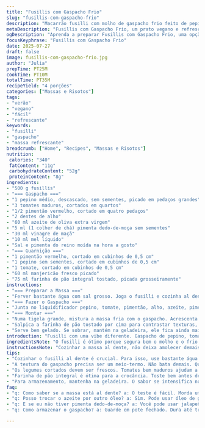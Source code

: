 ```yaml
---
title: "Fusillis com Gaspacho Frio"
slug: "fusillis-com-gaspacho-frio"
description: "Macarrão fusilli com molho de gaspacho frio feito de pepino, tomate, pimentão, alho, azeite e vinagre de maçã, temperado com pimenta dedo-de-moça e adoçado com mel. Servido com cubinhos dos mesmos legumes, manjericão fresco e farofa crocante de pão integral. Receita vegana, sem lactose nem ovos, com preparo rápido, ideal para dias quentes. Massa cozida al dente resfriada antes da mistura. Contraste de texturas entre o macio, o crocante e o fresco. Um toque brasileiro com pimenta e mel para equilibrar o ácido e o picante."
metaDescription: "Fusillis com Gaspacho Frio, um prato vegano e refrescante, ideal para dias quentes, com texturas contrastantes e sabores brasileiros."
ogDescription: "Aprenda a preparar Fusillis com Gaspacho Frio, uma opção leve e saudável para o calor, cheia de frescor e equilíbrio de sabores."
focusKeyphrase: "Fusillis com Gaspacho Frio"
date: 2025-07-27
draft: false
image: fusillis-com-gaspacho-frio.jpg
author: "Julia"
prepTime: PT25M
cookTime: PT10M
totalTime: PT35M
recipeYield: "4 porções"
categories: ["Massas e Risotos"]
tags:
- "verão"
- "vegano"
- "fácil"
- "refrescante"
keywords:
- "fusilli"
- "gaspacho"
- "massa refrescante"
breadcrumb: ["Home", "Recipes", "Massas e Risotos"]
nutrition: 
 calories: "340"
 fatContent: "11g"
 carbohydrateContent: "52g"
 proteinContent: "8g"
ingredients:
- "500 g fusillis"
- "=== Gaspacho ==="
- "1 pepino médio, descascado, sem sementes, picado em pedaços grandes"
- "3 tomates maduros, cortados em quartos"
- "1/2 pimentão vermelho, cortado em quatro pedaços"
- "2 dentes de alho"
- "60 ml azeite de oliva extra virgem"
- "5 ml (1 colher de chá) pimenta dedo-de-moça sem sementes"
- "30 ml vinagre de maçã"
- "10 ml mel líquido"
- "Sal e pimenta do reino moída na hora a gosto"
- "=== Guarnição ==="
- "1 pimentão vermelho, cortado em cubinhos de 0,5 cm"
- "1 pepino sem sementes, cortado em cubinhos de 0,5 cm"
- "1 tomate, cortado em cubinhos de 0,5 cm"
- "60 ml manjericão fresco picado"
- "75 ml farinha de pão integral tostado, picada grosseiramente"
instructions:
- "=== Preparar a Massa ==="
- "Ferver bastante água com sal grosso. Joga o fusilli e cozinha al dente, uns 8-9 minutos, depende da marca. Escorre, rega com um fio de azeite e mistura para não grudar. Reserva tampado e coloca na geladeira para esfriar, pelo menos 20 minutos."
- "=== Fazer o Gaspacho ==="
- "Junta no liquidificador pepino, tomate, pimentão, alho, azeite, pimenta dedo-de-moça, vinagre de maçã e mel. Bate até virar um creme grosso, não precisa ficar liso demais. Prova, ajusta sal e pimenta, talvez queira um pingo a mais do vinagre ou mel."
- "=== Montar ==="
- "Numa tigela grande, mistura a massa fria com o gaspacho. Acrescenta os cubinhos do pimentão, pepino e tomate para a crocância e frescor. Adiciona o manjericão picado, mexe tudo com cuidado para distribuir temperos."
- "Salpica a farinha de pão tostado por cima para contrastar texturas, dá aquela crocância na hora de servir."
- "Serve bem gelado. Se sobrar, mantém na geladeira, ele fica ainda mais gostoso no dia seguinte."
introduction: "Fusilli com uma vibe diferente. Gaspacho de pepino, tomate e pimentão invadindo a massa fria. Um mix leve, de verão. Sem lactose, sem ovos, vegano. Textura que brinca entre o macio do macarrão e o crocante dos legumes crus com farofa de pão tostado. Tem pimenta dedo-de-moça no lugar do sambal oelek, mais nossa cara, mais Brasil. E mel, pra segurar a acidez do vinagre de maçã. Combinação rápida, fácil, com pouco tempo de fogo. O tipo de prato que entra na geladeira e fica melhor depois de umas horas. Frescor, praticidade, uma explosão refrescante pro calor que não para por aqui. Simples, sem firulas, direto e com personalidade. O tempero é leve, mas aparece. Vale para quem curte cozinha natural com um toque diferente, fácil de montar num almoço rápido ou jantar informal. Macarrão que deixa o calor para trás."
ingredientsNote: "O fusilli é ótimo porque segura bem o molho e o frio. Com ovo ou sem ovo, dá para fazer com qualquer massa curta que tiver em casa. Para o gaspacho, usar pepino bem fresco, sem muitas sementes para não amargar. Tomate maduro ajuda a adoçar naturalmente. Pimenta dedo-de-moça substitui o sambal oelek, um chilizinho brasileiro que equilibra o calor. O vinagre de maçã no lugar do xerez entrega acidez suave, combinando com o mel para um leve toque doce. A farofa de pão integral tostado por cima dá textura diferente, contraste importante – pode substituir pela farinha de rosca torrada se preferir. Manjericão fresco é essencial para aquele frescor verde no final."
instructionsNote: "Cozinhar a massa al dente, não deixa amolecer demais para que não desmanche ao misturar frio. Cuidado ao bater o gaspacho para não triturar demais e virar algo muito líquido – a textura pede meio termo. Descansar a massa na geladeira uns 20 minutos ajuda a intensificar o frescor. A mistura final deve ser homogênea, mas com pedaços crocantes do pimentão, pepino e tomate para dar sensação agradável na boca. Ajustar o sal e a pimenta depois de tudo misturado, pois gelado o sabor muda um pouco. Farofa por último para manter crocante, adicionada só na hora de servir. Se deixar separado, a farofa pode perder textura."
tips:
- "Cozinhar o fusilli al dente é crucial. Para isso, use bastante água e sal. Não deixe passar do tempo para não virar uma pasta. Escorra e adicione azeite. Isso ajuda a evitar a junção dos fios. Reserve na geladeira por pelo menos 20 minutos. O resfriamento é importante para cada garfada."
- "A textura do gaspacho precisa ser um meio-termo. Não bata demais. Quer um creme grosso, não pastoso. Ajustar sal e pimenta é fundamental. Faça isso após misturar tudo. O sabor muda depois de gelado. Para isso, você pode usar mais vinagre ou mel para equilibrar. Adicione aos poucos."
- "Os legumes cortados devem ser frescos. Tomates bem maduros ajudam a doce o prato. Pimenta dedo-de-moça pode ser ajustada ao seu gosto. Se quiser um sabor mais suave, retire as sementes com cuidado. O manjericão fresco é essencial. Adicione apenas no final."
- "Farinha de pão integral é ótima para a crocância. Toste bem antes de usar. Isso faz diferença na textura. Se não tiver farinha de pão, pode usar farinha de rosca. A crocância é muito importante, então não pule essa etapa. Adicione ao servir, assim fica crocante."
- "Para armazenamento, mantenha na geladeira. O sabor se intensifica no dia seguinte. Mas não misture tudo se não for comer. A farofa pode ficar mole. Se estiver frio, a mistura vai ter mais frescor. Fazer com antecedência é bom. Fica ainda melhor com o tempo."
faq:
- "q: Como saber se a massa está al dente? a: O teste é fácil. Morda um pedaço, não pode estar muito mole. Se a massa estiver firme em volta e macia por dentro, está pronta. Confira o tempo no pacote da marca. Mais fácil."
- "q: Posso trocar o azeite por outro óleo? a: Sim. Pode usar óleo de girassol ou canola. Mas o sabor muda. O azeite dá um toque especial. Qualidade importa. Use sempre prensado a frio quando possível. Azeite é melhor para saúde."
- "q: E se eu não tiver pimenta dedo-de-moça? a: Você pode usar jalapeño ou qualquer pimenta fresca. Se quiser algo mais intenso, pode usar molho de pimenta. Junte com moderação. O gosto muda muito também. Ajustar ao seu paladar é essencial."
- "q: Como armazenar o gaspacho? a: Guarde em pote fechado. Dura até três dias na geladeira. Não misture os ingredientes, assim ele fica fresco. Se sentir líquido demais, bata de novo. Ajuste o sal e temperos antes de servir."

---
```

